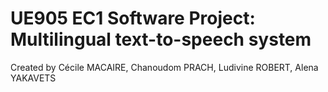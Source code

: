 # UE905 EC1 Software Project: Multilingual text-to-speech system

Created by Cécile MACAIRE, Chanoudom PRACH, Ludivine ROBERT, Alena YAKAVETS
